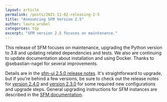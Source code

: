 ```yaml
---
layout: article
permalink: /posts/2021-11-02-releasing-2-5
title: "Announcing SFM Version 2.5"
author: laura_wrubel
categories: top
excerpt: "SFM version 2.5 focuses on maintenance."
---
```


This release of SFM focuses on maintenance, upgrading the Python version to 3.8 and updating related dependencies and tests. We also are continuing to update documentation about installation and using Docker. Thanks to @sebastian-nagel for several improvements. 

Details are in the [sfm-ui 2.5.0 release notes](https://github.com/gwu-libraries/sfm-ui/releases/tag/2.5.0). It's straightforward to upgrade, but if you're behind a few versions, be sure to check out the release notes for [version 2.4.0](https://github.com/gwu-libraries/sfm-ui/releases/tag/2.4.0) and [version 2.3.0](https://github.com/gwu-libraries/sfm-ui/releases/tag/2.3.0) for some required new configurations and upgrade steps. General upgrading instructions for SFM instances are described in the [SFM documentation](https://sfm.readthedocs.io/en/stable/install.html#upgrading). 
